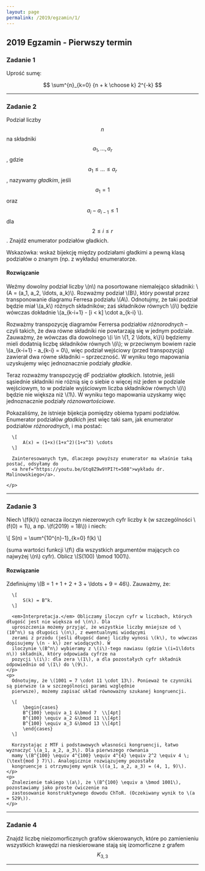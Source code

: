 ```yaml
---
layout: page
permalink: /2019/egzamin/1/
---
```


## 2019 Egzamin - Pierwszy termin

### Zadanie 1

Uprość sumę:

$$ \sum^{n}_{k=0} {n + k \choose k} 2^{-k} $$

---

### Zadanie 2

Podział liczby $$n$$ na składniki $$ a_{1} , ... , a_{r} $$, gdzie $$ a_{1} \leq ... \leq a_{r} $$,
nazywamy *gładkim*, jeśli $$ a_{1} = 1 $$ oraz $$ a_{i} - a_{i-1} \leq 1 $$ dla $$ 2 \leq i \leq r $$.
Znajdź enumerator podziałów gładkich.

Wskazówka: wskaż bijekcję między podziałami gładkimi a pewną klasą podziałów o znanym (np. z wykładu)
enumeratorze.

<div data-collapse>
  <h4 class="collapsible">Rozwiązanie</h4>
  <div class="solution">
    <p>
      Weźmy dowolny podział liczby \(n\) na posortowane niemalejąco składniki: \(A = (a_1, a_2, \ldots, a_k)\). Rozważmy
      podział \(B\), który powstał przez transponowanie diagramu Ferresa podziału \(A\). Odnotujmy, że taki podział
      będzie miał \(a_k\) różnych składników; zaś składników równych \(i\) będzie wówczas dokładnie \(a_{k-i+1} - [i <
      k] \cdot a_{k-i} \).
    </p>
    <p>
      Rozważmy transpozycję diagramów Ferrersa podziałów <em>różnorodnych</em> – czyli takich, że dwa równe składniki
      nie powtarzają się w jednym podziale. Zauważmy, że wówczas dla dowolnego \(i \in \{1, 2 \ldots, k\}\) będziemy
      mieli dodatnią liczbę składników równych \(i\); w przeciwnym bowiem razie \(a_{k-i+1} - a_{k-i} = 0\), więc
      podział wejściowy (przed transpozycją) zawierał dwa równe składniki – sprzeczność. W wyniku tego mapowania
      uzyskujemy więc jednoznacznie podziały <em>gładkie</em>.
    </p>
    <p>
      Teraz rozważmy transpozycję dF podziałów <em>gładkich</em>. Istotnie, jeśli sąsiednie składniki nie różnią się o
      siebie o więcej niż jeden w podziale wejściowym, to w podziale wyjściowym liczba składników równych \(i\) będzie
      nie większa niż \(1\). W wyniku tego mapowania uzyskamy więc jednoznacznie podziały <em>róznowartościowe</em>.
    </p>
    <p>
      Pokazaliśmy, że istnieje bijekcja pomiędzy obiema typami podziałów. Enumerator podziałów <em>gładkich</em> jest
      więc taki sam, jak enumerator podziałów <em>różnorodnych</em>, i ma postać:

      \[
          A(x) = (1+x)(1+x^2)(1+x^3) \cdots
      \]

      Zainteresowanych tym, dlaczego powyższy enumerator ma właśnie taką postać, odsyłamy do
      <a href="https://youtu.be/Gtq8Z9w9YPI?t=508">wykładu dr. Malinowskiego</a>.

    </p>
  </div>
</div>

---

### Zadanie 3

Niech \\(f(k)\\) oznacza iloczyn niezerowych cyfr liczby k (w szczególności \\(f(0) = 1\\), a np.
\\(f(2019) = 18\\)) i niech:

\\[ S(n) = \sum^{10^{n}-1}_{k=0} f(k) \\]

(suma wartości funkcji \\(f\\) dla wszystkich argumentów mających co najwyżej \\(n\\) cyfr). Oblicz
\\(S(100) \bmod 1001\\).

<div data-collapse>
  <h4 class="collapsible">Rozwiązanie</h4>
  <div class="solution">
    <p>
      Zdefiniujmy \(B = 1 + 1 + 2 + 3 + \ldots + 9 = 46\). Zauważmy, że:

      \[
          S(k) = B^k.
      \]

      <em>Interpretacja.</em> Obliczamy iloczyn cyfr w liczbach, których długość jest nie większa od \(n\). Dla
      uproszczenia możemy przyjąć, że wszystkie liczby mniejsze od \(10^n\) są długości \(n\), z ewentualnymi wiodącymi
      zerami z przodu (jeśli długość danej liczby wynosi \(k\), to wówczas dopisujemy \(n - k\) zer wiodących). W
      iloczynie \(B^n\) wybieramy z \(i\)-tego nawiasu (gdzie \(i=1\ldots n\)) składnik, który odpowiada cyfrze na
      pozycji \(i\): dla zera \(1\), a dla pozostałych cyfr składnik odpowiednio od \(1\) do \(9\).
    </p>
    <p>
      Odnotujmy, że \(1001 = 7 \cdot 11 \cdot 13\). Ponieważ te czynniki są pierwsze (a w szczególności parami względnie
      pierwsze), możemy zapisać układ równoważny szukanej kongruencji.

      \[
          \begin{cases}
          B^{100} \equiv a_1 &\bmod 7  \\[4pt]
          B^{100} \equiv a_2 &\bmod 11 \\[4pt]
          B^{100} \equiv a_3 &\bmod 13 \\[4pt]
          \end{cases}
      \]

      Korzystając z MTF i podstawowych własności kongruencji, łatwo wyznaczyć \(a_1, a_2, a_3\). Dla pierwszego równania
      mamy \(B^{100} \equiv 4^{100} \equiv 4^{4} \equiv 2^2 \equiv 4 \; (\text{mod } 7)\). Analogicznie rozwiązujemy pozostałe
      kongruencje i otrzymujemy wynik \((a_1, a_2, a_3) = (4, 1, 9)\).
    </p>
    <p>
      Znalezienie takiego \(a\), że \(B^{100} \equiv a \bmod 1001\), pozostawiamy jako proste ćwiczenie na
      zastosowanie konstruktywnego dowodu ChToR. (Oczekiwany wynik to \(a = 529\)).
    </p>
  </div>
</div>



---

### Zadanie 4

Znajdź liczbę nieizomorficznych grafów skierowanych, które po zamienieniu wszystkich krawędzi na
nieskierowane stają się izomorficzne z grafem $$ K_{3,3} $$

---



